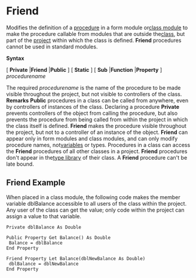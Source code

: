 
# Friend <keyword>

Modifies the definition of a [procedure](b8bdf64f-5920-1ae9-16d0-b26d09524a30.md) in a form module or[class module](b8bdf64f-5920-1ae9-16d0-b26d09524a30.md) to make the procedure callable from modules that are outside the[class](b8bdf64f-5920-1ae9-16d0-b26d09524a30.md), but part of the [project](b8bdf64f-5920-1ae9-16d0-b26d09524a30.md) within which the class is defined. **Friend** procedures cannot be used in standard modules.

 **Syntax**

[ **Private** |**Friend** |**Public** ] [ **Static** ] [ **Sub** |**Function** |**Property** ] _procedurename_

The required  _procedurename_ is the name of the procedure to be made visible throughout the project, but not visible to controllers of the class.
 **Remarks**
 **Public** procedures in a class can be called from anywhere, even by controllers of instances of the class. Declaring a procedure **Private** prevents controllers of the object from calling the procedure, but also prevents the procedure from being called from within the project in which the class itself is defined. **Friend** makes the procedure visible throughout the project, but not to a controller of an instance of the object. **Friend** can appear only in form modules and class modules, and can only modify procedure names, not[variables](b8bdf64f-5920-1ae9-16d0-b26d09524a30.md) or types. Procedures in a class can access the **Friend** procedures of all other classes in a project. **Friend** procedures don't appear in the[type library](b8bdf64f-5920-1ae9-16d0-b26d09524a30.md) of their class. A **Friend** procedure can't be late bound.

## Friend Example

When placed in a class module, the following code makes the member variable dblBalance accessible to all users of the class within the project. Any user of the class can get the value; only code within the project can assign a value to that variable.


```
Private dblBalance As Double 
 
Public Property Get Balance() As Double 
 Balance = dblBalance 
End Property 
 
Friend Property Let Balance(dblNewBalance As Double) 
 dblBalance = dblNewBalance 
End Property 

```

